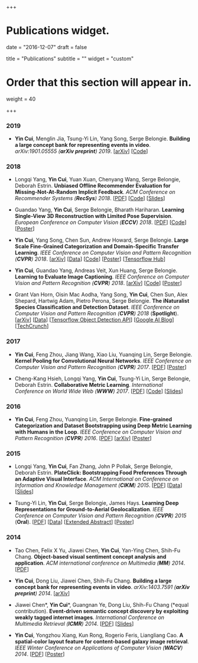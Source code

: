 +++
# Publications widget.

date = "2016-12-07"
draft = false

title = "Publications"
subtitle = ""
widget = "custom"

# Order that this section will appear in.
weight = 40

+++
### 2019
- **Yin Cui**, Menglin Jia, Tsung-Yi Lin, Yang Song, Serge Belongie. **Building a large concept bank for representing events in video**. _arXiv:1901.05555 (**arXiv preprint**) 2019_. [<a href="https://arxiv.org/abs/1901.05555">arXiv</a>] [<a href="https://github.com/richardaecn/class-balanced-loss">Code</a>]

### 2018

- Longqi Yang, **Yin Cui**, Yuan Xuan, Chenyang Wang, Serge Belongie, Deborah Estrin. **Unbiased Offline Recommender Evaluation for Missing-Not-At-Random Implicit Feedback**. _ACM Conference on Recommender Systems (**RecSys**) 2018_. [<a href="papers/RecSys18.pdf">PDF</a>] [<a href="https://github.com/ylongqi/unbiased-offline-recommender-evaluation">Code</a>] [<a href="slides/RecSys18.pdf">Slides</a>]

- Guandao Yang, **Yin Cui**, Serge Belongie, Bharath Hariharan. **Learning Single-View 3D Reconstruction with Limited Pose Supervision**. _European Conference on Computer Vision (**ECCV**) 2018_. [<a href="http://openaccess.thecvf.com/content_ECCV_2018/papers/Guandao_Yang_A_Unified_Framework_ECCV_2018_paper.pdf">PDF</a>] [<a href="https://github.com/stevenygd/3d-recon">Code</a>] [<a href="posters/ECCV18_3drecon.pdf">Poster</a>]

- **Yin Cui**, Yang Song, Chen Sun, Andrew Howard, Serge Belongie. **Large Scale Fine-Grained Categorization and Domain-Specific Transfer Learning**. _IEEE Conference on Computer Vision and Pattern Recognition (**CVPR**) 2018_. [<a href="https://arxiv.org/abs/1806.06193">arXiv</a>]  [<a href="https://github.com/visipedia/inat_comp/tree/master/2017">Data</a>] [<a href="https://github.com/richardaecn/cvpr18-inaturalist-transfer">Code</a>] [<a href="posters/CVPR18_FGVC.pdf">Poster</a>] [<a href="https://tfhub.dev/google/inaturalist/inception_v3/feature_vector/1">Tensorflow Hub</a>]

- **Yin Cui**, Guandao Yang, Andreas Veit, Xun Huang, Serge Belongie. **Learning to Evaluate Image Captioning**. _IEEE Conference on Computer Vision and Pattern Recognition (**CVPR**) 2018_. [<a href="http://arxiv.org/abs/1806.06422">arXiv</a>] [<a href="https://github.com/richardaecn/cvpr18-caption-eval">Code</a>] [<a href="posters/CVPR18_caption_eval.pdf">Poster</a>]

- Grant Van Horn, Oisin Mac Aodha, Yang Song, **Yin Cui**, Chen Sun, Alex Shepard, Hartwig Adam, Pietro Perona, Serge Belongie. **The iNaturalist Species Classification and Detection Dataset**. _IEEE Conference on Computer Vision and Pattern Recognition (**CVPR**) 2018_ (**Spotlight**). [<a href="https://arxiv.org/abs/1707.06642">arXiv</a>] [<a href="https://github.com/visipedia/inat_comp">Data</a>] [<a href="https://github.com/tensorflow/models/tree/master/research/object_detection#sep-17-2018">Tensorflow Object Detection API</a>] [<a href="https://ai.googleblog.com/2018/03/introducing-inaturalist-2018-challenge.html">Google AI Blog</a>] [<a href="https://techcrunch.com/2018/06/21/species-identifying-ai-gets-a-boost-from-images-snapped-by-citizen-naturalists/">TechCrunch</a>]

### 2017

- **Yin Cui**, Feng Zhou, Jiang Wang, Xiao Liu, Yuanqing Lin, Serge Belongie. **Kernel Pooling for Convolutional Neural Networks**. _IEEE Conference on Computer Vision and Pattern Recognition (**CVPR**) 2017_. [<a href="http://openaccess.thecvf.com/content_cvpr_2017/papers/Cui_Kernel_Pooling_for_CVPR_2017_paper.pdf">PDF</a>] [<a href="posters/CVPR17_FGVC.pdf">Poster</a>]

- Cheng-Kang Hsieh, Longqi Yang, **Yin Cui**, Tsung-Yi Lin, Serge Belongie, Deborah Estrin. **Collaborative Metric Learning**. _International Conference on World Wide Web (**WWW**) 2017_. [<a href="papers/WWW17_CML.pdf">PDF</a>] [<a href="https://github.com/changun/CollMetric">Code</a>] [<a href="slides/WWW17_CML.pdf">Slides</a>]

### 2016

- **Yin Cui**, Feng Zhou, Yuanqing Lin, Serge Belongie. **Fine-grained Categorization and Dataset Bootstrapping using Deep Metric Learning with Humans in the Loop**. _IEEE Conference on Computer Vision and Pattern Recognition (**CVPR**) 2016_. [<a href="https://www.cv-foundation.org/openaccess/content_cvpr_2016/papers/Cui_Fine-Grained_Categorization_and_CVPR_2016_paper.pdf">PDF</a>] [<a href="https://arxiv.org/abs/1512.05227">arXiv</a>] [<a href="posters/CVPR16_FGVC.pdf">Poster</a>]

### 2015

- Longqi Yang, **Yin Cui**, Fan Zhang, John P Pollak, Serge Belongie, Deborah Estrin. **PlateClick: Bootstrapping Food Preferences Through an Adaptive Visual Interface**. _ACM International on Conference on Information and Knowledge Management (**CIKM**) 2015_. [<a href="papers/CIKM15_PlateClick.pdf">PDF</a>] [<a href="data/recipe9k.zip">Data</a>] [<a href="slides/CIKM15_PlateClick.pdf">Slides</a>]

- Tsung-Yi Lin, **Yin Cui**, Serge Belongie, James Hays. **Learning Deep Representations for Ground-to-Aerial Geolocalization**. _IEEE Conference on Computer Vision and Pattern Recognition (**CVPR**) 2015_ (**Oral**). [<a href="https://www.cv-foundation.org/openaccess/content_cvpr_2015/papers/Lin_Learning_Deep_Representations_2015_CVPR_paper.pdf">PDF</a>] [<a href="https://drive.google.com/folderview?id=0B6Udwolfp4WYUkhRYTNneUhXWEU&usp=sharing">Data</a>] [<a href="papers/CVPR15_Geolocalization_Abstract.pdf">Extended Abstract</a>] [<a href="posters/CVPR15_DeepGeo.pdf">Poster</a>]

### 2014

- Tao Chen, Felix X Yu, Jiawei Chen, **Yin Cui**, Yan-Ying Chen, Shih-Fu Chang. **Object-based visual sentiment concept analysis and application**. _ACM international conference on Multimedia (**MM**) 2014_. [<a href="papers/ACMMM14_VisualSentiment.pdf">PDF</a>]

- **Yin Cui**, Dong Liu, Jiawei Chen, Shih-Fu Chang. **Building a large concept bank for representing events in video**. _arXiv:1403.7591 (**arXiv preprint**) 2014_. [<a href="https://arxiv.org/abs/1403.7591">arXiv</a>] 

- Jiawei Chen*, **Yin Cui***, Guangnan Ye, Dong Liu, Shih-Fu Chang (*equal contribution). **Event-driven semantic concept discovery by exploiting weakly tagged internet images**. _International Conference on Multimedia Retrieval (**ICMR**) 2014_. [<a href="papers/ICMR14_FlickrConcept.pdf">PDF</a>] [<a href="slides/ICMR14_FlickrConcept.pdf">Slides</a>]

- **Yin Cui**, Yongzhou Xiang, Kun Rong, Rogerio Feris, Liangliang Cao. **A spatial-color layout feature for content-based galaxy image retrieval**. _IEEE Winter Conference on Applications of Computer Vision (**WACV**) 2014_. [<a href="papers/WACV14_Galaxy.pdf">PDF</a>] [<a href="posters/WACV14_Galaxy.pdf">Poster</a>]
